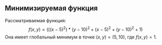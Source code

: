 ## Минимизируемая функция

Рассматриваемая функция: 
$$f(x, y) =  (((x-5)^2)*(y-10)^2 +(x-5)^2 + (y-10)^2 + 1) $$
Она имеет глобальный минимум в точке $(x, y) = (5, 10)$, где $f(x, y) = 1$.
